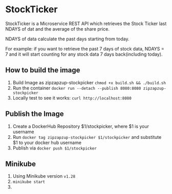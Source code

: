 # StockTicker

StockTicker is a Microservice REST API which retrieves the Stock Ticker last NDAYS of dat and the average of the share price. 

NDAYS of data calculate the past days starting from today. 

For example: if you want to retrieve the past 7 days of stock data, NDAYS = 7 and it will start counting for any stock data 7 days back(including today).

## How to build the image

1. Build Image as zipzapzup-stockpicker `chmod +x build.sh && ./build.sh`
2. Run the container `docker run --detach --publish 8080:8080 zipzapzup-stockpicker`
3. Locally test to see it works: `curl http://localhost:8080`

## Publish the Image
1. Create a DockerHub Repository $1/stockpicker, where $1 is your username
2. Run `docker tag zipzapzup-stockpicker $1/stockpicker` and substitute $1 to your docker hub username
2. Publish via `docker push $1/stockpicker`

## Minikube

1. Using Minikube version `v1.28`
2. `minikube start`
3. 